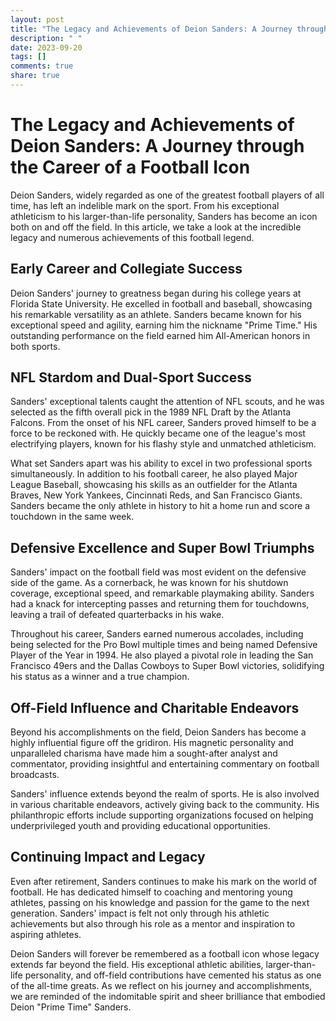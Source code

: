 ```yaml
---
layout: post
title: "The Legacy and Achievements of Deion Sanders: A Journey through the Career of a Football Icon"
description: " "
date: 2023-09-20
tags: []
comments: true
share: true
---
```


# The Legacy and Achievements of Deion Sanders: A Journey through the Career of a Football Icon

Deion Sanders, widely regarded as one of the greatest football players of all time, has left an indelible mark on the sport. From his exceptional athleticism to his larger-than-life personality, Sanders has become an icon both on and off the field. In this article, we take a look at the incredible legacy and numerous achievements of this football legend.

## Early Career and Collegiate Success

Deion Sanders' journey to greatness began during his college years at Florida State University. He excelled in football and baseball, showcasing his remarkable versatility as an athlete. Sanders became known for his exceptional speed and agility, earning him the nickname "Prime Time." His outstanding performance on the field earned him All-American honors in both sports.

## NFL Stardom and Dual-Sport Success

Sanders' exceptional talents caught the attention of NFL scouts, and he was selected as the fifth overall pick in the 1989 NFL Draft by the Atlanta Falcons. From the onset of his NFL career, Sanders proved himself to be a force to be reckoned with. He quickly became one of the league's most electrifying players, known for his flashy style and unmatched athleticism.

What set Sanders apart was his ability to excel in two professional sports simultaneously. In addition to his football career, he also played Major League Baseball, showcasing his skills as an outfielder for the Atlanta Braves, New York Yankees, Cincinnati Reds, and San Francisco Giants. Sanders became the only athlete in history to hit a home run and score a touchdown in the same week.

## Defensive Excellence and Super Bowl Triumphs

Sanders' impact on the football field was most evident on the defensive side of the game. As a cornerback, he was known for his shutdown coverage, exceptional speed, and remarkable playmaking ability. Sanders had a knack for intercepting passes and returning them for touchdowns, leaving a trail of defeated quarterbacks in his wake.

Throughout his career, Sanders earned numerous accolades, including being selected for the Pro Bowl multiple times and being named Defensive Player of the Year in 1994. He also played a pivotal role in leading the San Francisco 49ers and the Dallas Cowboys to Super Bowl victories, solidifying his status as a winner and a true champion.

## Off-Field Influence and Charitable Endeavors

Beyond his accomplishments on the field, Deion Sanders has become a highly influential figure off the gridiron. His magnetic personality and unparalleled charisma have made him a sought-after analyst and commentator, providing insightful and entertaining commentary on football broadcasts.

Sanders' influence extends beyond the realm of sports. He is also involved in various charitable endeavors, actively giving back to the community. His philanthropic efforts include supporting organizations focused on helping underprivileged youth and providing educational opportunities.

## Continuing Impact and Legacy

Even after retirement, Sanders continues to make his mark on the world of football. He has dedicated himself to coaching and mentoring young athletes, passing on his knowledge and passion for the game to the next generation. Sanders' impact is felt not only through his athletic achievements but also through his role as a mentor and inspiration to aspiring athletes.

Deion Sanders will forever be remembered as a football icon whose legacy extends far beyond the field. His exceptional athletic abilities, larger-than-life personality, and off-field contributions have cemented his status as one of the all-time greats. As we reflect on his journey and accomplishments, we are reminded of the indomitable spirit and sheer brilliance that embodied Deion "Prime Time" Sanders.